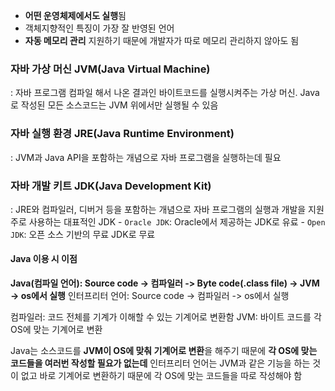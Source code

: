 - **어떤 운영체제에서도 실행**됨
- 객체지향적인 특징이 가장 잘 반영된 언어
- **자동 메모리 관리** 지원하기 때문에 개발자가 따로 메모리 관리하지 않아도 됨

### 자바 가상 머신 JVM(Java Virtual Machine)
: 자바 프로그램 컴파일 해서 나온 결과인 바이트코드를 실행시켜주는 가상 머신. Java로 작성된 모든 소스코드는 JVM 위에서만 실행될 수 있음

### 자바 실행 환경 JRE(Java Runtime Environment)
: JVM과 Java API을 포함하는 개념으로 자바 프로그램을 실행하는데 필요

### 자바 개발 키트 JDK(Java Development Kit)
: JRE와 컴파일러, 디버거 등을 포함하는 개념으로 자바 프로그램의 실행과 개발을 지원
	주로 사용하는 대표적인 JDK
		- `Oracle JDK`: Oracle에서 제공하는 JDK로 유료
		- `Open JDK`: 오픈 소스 기반의 무료 JDK로 무료


#### Java 이용 시 이점
**Java(컴파일 언어):  Source code -> 컴파일러 -> Byte code(.class file) -> JVM -> os에서 실행**
인터프리터 언어:   Source code -> 컴파일러 ->  os에서 실행

컴파일러:  코드 전체를 기계가 이해할 수 있는 기계어로 변환함
JVM: 바이트 코드를 각 OS에  맞는 기계어로 변환

Java는 소스코드를 **JVM이 OS에 맞춰 기계어로 변환**을 해주기 때문에 **각 OS에 맞는 코드들을 여러번 작성할 필요가 없는데**
인터프리터 언어는 JVM과 같은 기능을 하는 것이 없고 바로 기계어로 변환하기 때문에 각 OS에 맞는 코드들을 따로 작성해야 함



